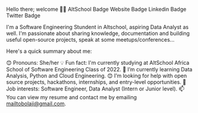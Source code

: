 Hello there; welcome 👋🏾
AltSchool Badge Website Badge Linkedin Badge Twitter Badge

I'm a Software Engineering Stundent in Altschool, aspiring Data Analyst as well. I'm passionate about sharing knowledge, documentation and building useful open-source projects, speak at some meetups/conferences...

Here's a quick summary about me:

😊 Pronouns: She/her
💡 Fun fact: I'm currently studying at AltSchool Africa School of Software Engineering Class of 2022.
🌱 I’m currently learning Data Analysis, Python and Cloud Engineering.
😊 I’m looking for help with open source projects, hackathons, internships, and entry-level opportunities.
💼 Job interests: Software Engineer, Data Analyst (Intern or Junior level).
📫 You can view my resume and contact me by emailing mailtobolaji@gmail.com.
